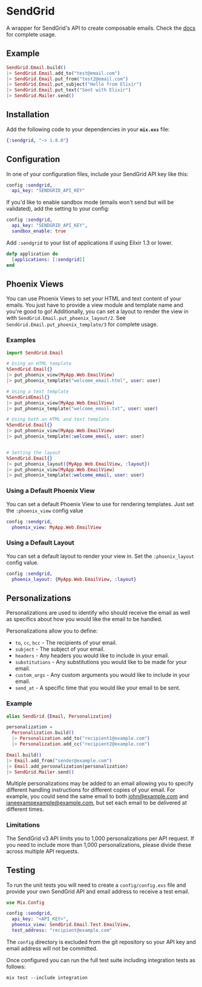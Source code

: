 # SendGrid

A wrapper for SendGrid's API to create composable emails.
Check the [docs](https://hexdocs.pm/sendgrid/) for complete usage.

## Example

```elixir
SendGrid.Email.build()
|> SendGrid.Email.add_to("test@email.com")
|> SendGrid.Email.put_from("test2@email.com")
|> SendGrid.Email.put_subject("Hello from Elixir")
|> SendGrid.Email.put_text("Sent with Elixir")
|> SendGrid.Mailer.send()
```

## Installation

Add the following code to your dependencies in your **`mix.exs`** file:

```elixir
{:sendgrid, "~> 1.8.0"}
```

## Configuration

In one of your configuration files, include your SendGrid API key like this:

```elixir
config :sendgrid,
  api_key: "SENDGRID_API_KEY"
```

If you'd like to enable sandbox mode (emails won't send but will be validated), add the setting to your config:

```elixir
config :sendgrid,
  api_key: "SENDGRID_API_KEY",
  sandbox_enable: true
```

Add `:sendgrid` to your list of applications if using Elixir 1.3 or lower.

```elixir
defp application do
  [applications: [:sendgrid]]
end
```

## Phoenix Views

You can use Phoenix Views to set your HTML and text content of your emails. You just have
to provide a view module and template name and you're good to go! Additionally, you can set
a layout to render the view in with `SendGrid.Email.put_phoenix_layout/2`. See `SendGrid.Email.put_phoenix_template/3`
for complete usage.

### Examples

```elixir
import SendGrid.Email

# Using an HTML template
%SendGrid.Email{}
|> put_phoenix_view(MyApp.Web.EmailView)
|> put_phoenix_template("welcome_email.html", user: user)

# Using a text template
%SendGridEmail{}
|> put_phoenix_view(MyApp.Web.EmailView)
|> put_phoenix_template("welcome_email.txt", user: user)

# Using both an HTML and text template
%SendGrid.Email{}
|> put_phoenix_view(MyApp.Web.EmailView)
|> put_phoenix_template(:welcome_email, user: user)


# Setting the layout
%SendGrid.Email{}
|> put_phoenix_layout({MyApp.Web.EmailView, :layout})
|> put_phoenix_view(MyApp.Web.EmailView)
|> put_phoenix_template(:welcome_email, user: user)
```

### Using a Default Phoenix View

You can set a default Phoenix View to use for rendering templates. Just set the `:phoenix_view` config value

```elixir
config :sendgrid,
  phoenix_view: MyApp.Web.EmailView
```

### Using a Default Layout

You can set a default layout to render your view in. Set the `:phoenix_layout` config value.

```elixir
config :sendgrid,
  phoenix_layout: {MyApp.Web.EmailView, :layout}
```

## Personalizations

Personalizations are used to identify who should receive the email as well as specifics about how you would like the email to be handled.

Personalizations allow you to define:

- `to`, `cc`, `bcc` - The recipients of your email.
- `subject` - The subject of your email.
- `headers` - Any headers you would like to include in your email.
- `substitutions` - Any substitutions you would like to be made for your email.
- `custom_args` - Any custom arguments you would like to include in your email.
- `send_at` - A specific time that you would like your email to be sent.

### Example

```elixir
alias SendGrid.{Email, Personalization}

personalization =
  Personalization.build()
  |> Personalization.add_to("recipient1@example.com")
  |> Personalization.add_cc("recipient2@example.com")

Email.build()
|> Email.add_from("sender@example.com")
|> Email.add_personalization(personalization)
|> SendGrid.Mailer.send()
```

Multiple personalizations may be added to an email allowing you to specify different handling instructions for different copies of your email. For example, you could send the same email to both <john@example.com> and <janeexampexample@example.com>, but set each email to be delivered at different times.

### Limitations

The SendGrid v3 API limits you to 1,000 personalizations per API request. If you need to include more than 1,000 personalizations, please divide these across multiple API requests.

## Testing

To run the unit tests you will need to create a `config/config.exs` file and provide your own SendGrid API and email address to receive a test email.

```elixir
use Mix.Config

config :sendgrid,
  api_key: "<API_KEY>",
  phoenix_view: SendGrid.Email.Test.EmailView,
  test_address: "recipient@example.com"
```

The `config` directory is excluded from the git repository so your API key and email address will not be committed.

Once configured you can run the full test suite including integration tests as follows:

```console
mix test --include integration
```
